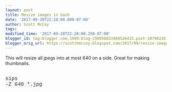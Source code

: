 ```yaml
---
layout: post
title: Resize images in bash
date: '2017-09-28T22:28:00.000-07:00'
author: Scott McCoy
tags: 
modified_time: '2017-09-28T22:28:00.250-07:00'
blogger_id: tag:blogger.com,1999:blog-250956833460526415.post-1879022671200113115
blogger_orig_url: https://scotthmccoy.blogspot.com/2017/09/resize-images-in-bash.html
---
```


This will resize all jpegs into at most 640 on a side. Great for making thumbnails.<div><br /><span style="background-color: whitesmoke; color: #333333; font-family: Inconsolata, Courier, monospace; font-size: 16px; white-space: pre;">sips -Z 640 *.jpg</span></div>